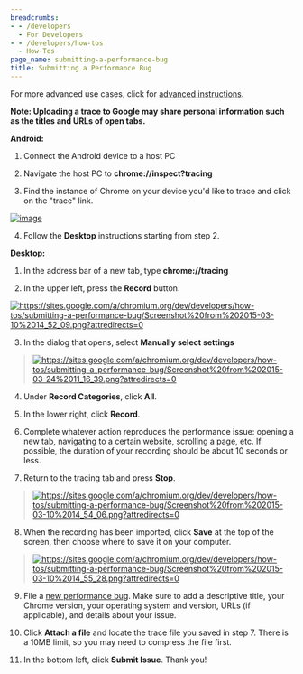 ```yaml
---
breadcrumbs:
- - /developers
  - For Developers
- - /developers/how-tos
  - How-Tos
page_name: submitting-a-performance-bug
title: Submitting a Performance Bug
---
```


For more advanced use cases, click for [advanced
instructions](/developers/how-tos/trace-event-profiling-tool/recording-tracing-runs).

**Note: Uploading a trace to Google may share personal information such as the
titles and URLs of open tabs.**

**Android:**

1. Connect the Android device to a host PC

2. Navigate the host PC to **chrome://inspect?tracing**

3. Find the instance of Chrome on your device you'd like to trace and click on
the "trace" link.

[<img alt="image"
src="/developers/how-tos/submitting-a-performance-bug/Screenshot%20from%202019-11-27%2023-09-36.png">](/developers/how-tos/submitting-a-performance-bug/Screenshot%20from%202019-11-27%2023-09-36.png)

4. Follow the **Desktop** instructions starting from step 2.

**Desktop:**

1. In the address bar of a new tab, type **chrome://tracing**

2. In the upper left, press the **Record** button.

[<img
alt="https://sites.google.com/a/chromium.org/dev/developers/how-tos/submitting-a-performance-bug/Screenshot%20from%202015-03-10%2014_52_09.png?attredirects=0"
src="/developers/how-tos/submitting-a-performance-bug/Screenshot%20from%202015-03-10%2014%3A52%3A09.png">](/developers/how-tos/submitting-a-performance-bug/Screenshot%20from%202015-03-10%2014_52_09.png)

3. In the dialog that opens, select **Manually select settings**

> [<img
> alt="https://sites.google.com/a/chromium.org/dev/developers/how-tos/submitting-a-performance-bug/Screenshot%20from%202015-03-24%2011_16_39.png?attredirects=0"
> src="/developers/how-tos/submitting-a-performance-bug/Screenshot%20from%202015-03-24%2011%3A16%3A39.png">](/developers/how-tos/submitting-a-performance-bug/Screenshot%20from%202015-03-24%2011_16_39.png)

4. Under **Record Categories**, click **All**.

5. In the lower right, click **Record**.

6. Complete whatever action reproduces the performance issue: opening a new tab,
navigating to a certain website, scrolling a page, etc. If possible, the
duration of your recording should be about 10 seconds or less.

7. Return to the tracing tab and press **Stop**.

> [<img
> alt="https://sites.google.com/a/chromium.org/dev/developers/how-tos/submitting-a-performance-bug/Screenshot%20from%202015-03-10%2014_54_06.png?attredirects=0"
> src="/developers/how-tos/submitting-a-performance-bug/Screenshot%20from%202015-03-10%2014%3A54%3A06.png">](/developers/how-tos/submitting-a-performance-bug/Screenshot%20from%202015-03-10%2014_54_06.png)

8. When the recording has been imported, click **Save** at the top of the
screen, then choose where to save it on your computer.

> [<img
> alt="https://sites.google.com/a/chromium.org/dev/developers/how-tos/submitting-a-performance-bug/Screenshot%20from%202015-03-10%2014_55_28.png?attredirects=0"
> src="/developers/how-tos/submitting-a-performance-bug/Screenshot%20from%202015-03-10%2014%3A55%3A28.png">](/developers/how-tos/submitting-a-performance-bug/Screenshot%20from%202015-03-10%2014_55_28.png)

9. File a [new performance
bug](https://code.google.com/p/chromium/issues/entry?summary=Performance+issue:&comment=Chrome+Version+++++++%3A%0AOperating+System+and+Version%3A+%0AURLs+(if+applicable)+%3A%0A%0ADescription+of+performance+problem:%0A%0A%0A%0ARemember%20to%20attach%20your%20trace%20file%20to%20this%20bug!&labels=Type-Bug,Pri-2,Hotlist-Slow,Performance&).
Make sure to add a descriptive title, your Chrome version, your operating system
and version, URLs (if applicable), and details about your issue.

10. Click **Attach a file** and locate the trace file you saved in step 7. There
is a 10MB limit, so you may need to compress the file first.

11. In the bottom left, click **Submit Issue**. Thank you!